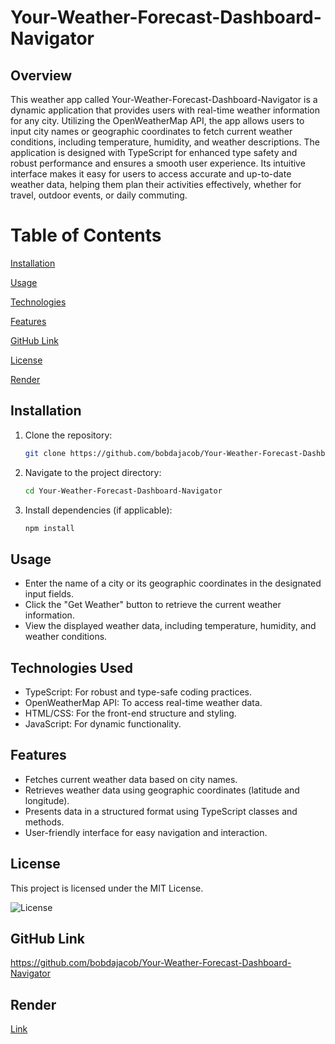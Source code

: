 # Your-Weather-Forecast-Dashboard-Navigator

## Overview
This weather app called Your-Weather-Forecast-Dashboard-Navigator is a dynamic application that provides users with real-time weather information for any city. Utilizing the OpenWeatherMap API, the app allows users to input city names or geographic coordinates to fetch current weather conditions, including temperature, humidity, and weather descriptions. The application is designed with TypeScript for enhanced type safety and robust performance and ensures a smooth user experience. Its intuitive interface makes it easy for users to access accurate and up-to-date weather data, helping them plan their activities effectively, whether for travel, outdoor events, or daily commuting.

# Table of Contents
[Installation](#installation)

[Usage](#usage)

[Technologies](#technologies)

[Features](#features)

[GitHub Link](#Github)

[License](#License)

[Render](#render)

## Installation

1. Clone the repository:
    ```bash
    git clone https://github.com/bobdajacob/Your-Weather-Forecast-Dashboard-Navigator

2. Navigate to the project directory:
    ```bash
    cd Your-Weather-Forecast-Dashboard-Navigator

3. Install dependencies (if applicable):
    ```bash
    npm install

## Usage

* Enter the name of a city or its geographic coordinates in the designated input fields.
* Click the "Get Weather" button to retrieve the current weather information.
* View the displayed weather data, including temperature, humidity, and weather conditions.

## Technologies Used
* TypeScript: For robust and type-safe coding practices.
* OpenWeatherMap API: To access real-time weather data.
* HTML/CSS: For the front-end structure and styling.
* JavaScript: For dynamic functionality.

## Features
* Fetches current weather data based on city names.
* Retrieves weather data using geographic coordinates (latitude and longitude).
* Presents data in a structured format using TypeScript classes and methods.
* User-friendly interface for easy navigation and interaction.

## License
This project is licensed under the MIT License.

![License](https://img.shields.io/badge/license-MIT-yellow)

## GitHub Link
https://github.com/bobdajacob/Your-Weather-Forecast-Dashboard-Navigator

## Render
[Link](https://your-weather-forecast-dashboard-navigator.onrender.com)